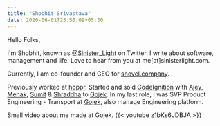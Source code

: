 ```yaml
---
title: "Shobhit Srivastava"
date: 2020-06-01T23:50:09+05:30
---
```


Hello Folks,

I'm Shobhit, known as [@Sinister_Light](https://twitter.com/Sinister_Light) on Twitter. I write about
software, management and life. Love to hear from you at me[at]sinisterlight.com.

Currently, I am co-founder and CEO for [shovel.company](https://shovel.company).

Previously worked at
[hoppr](https://www.crunchbase.com/organization/hoppr). Started and
sold [CodeIgnition](https://www.crunchbase.com/organization/codelgnition) with [Ajey](https://twitter.com/ajeygore), [Mehak](https://twitter.com/MehakKahlon), [Sumit](https://twitter.com/timusg) & [Shraddha](https://twitter.com/shraddhagore) to [Gojek](https://www.gojek.io/).
In my last role, I was SVP Product Engineering - Transport at [Gojek](https://www.gojek.io/), also manage Engineering platform.

Small video about me made at Gojek.
{{< youtube z1bKs6JDBJA >}}
